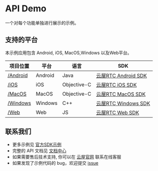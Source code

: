# API Demo
一个对每个功能单独进行展示的示例。

## 支持的平台
本示例应用包含 Android, iOS, MacOS,Windows 以及Web平台。

项目位置|平台|语言|SDK
---|---|---|---
[/Android](./Android)|Android|Java|[云屋RTC Android SDK](https://sdk.cloudroom.com/sdkdoc/Android/)
[/iOS](./iOS)|iOS|Objective-C|[云屋RTC iOS SDK](https://sdk.cloudroom.com/sdkdoc/iOS/)
[/MacOS](./macOS)|MacOS|Objective-C|[云屋RTC MacOS SDK](https://sdk.cloudroom.com/sdkdoc/Mac/)
[/Windows](./Windows)|Windows|C++|[云屋RTC Windows SDK](https://sdk.cloudroom.com/sdkdoc/Windows/)
[/Web](./Web)|Web|JS|[云屋RTC Web SDK](https://sdk.cloudroom.com/sdkdoc/H5/)

## 联系我们
- 更多示例见 [官方SDK示例](https://github.com/cloudroomSDK)
- 完整的 API 文档见 [文档中心](https://sdk.cloudroom.com/sdkdoc/Windows/)
- 如果需要售后技术支持, 你可以在 [云屋官网](https://sdk.cloudroom.com) 联系在线客服
- 如果发现了示例代码的 bug，欢迎提交 [issue](https://github.com/cloudroomSDK/API-Demo/issues)
